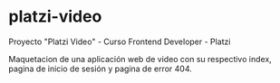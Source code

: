 # platzi-video
Proyecto "Platzi Video" - Curso Frontend Developer - Platzi

Maquetacion de una aplicación web de video con su respectivo index, pagina de inicio de sesión y pagina de error 404.
